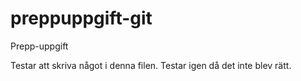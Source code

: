 # preppuppgift-git
 Prepp-uppgift

Testar att skriva något i denna filen.
Testar igen då det inte blev rätt.